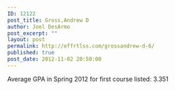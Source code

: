 ```yaml
---
ID: 12122
post_title: Gross,Andrew D
author: Joel DesArmo
post_excerpt: ""
layout: post
permalink: http://effrtlss.com/grossandrew-d-6/
published: true
post_date: 2012-11-02 20:50:00
---
```

<p>Average GPA in Spring 2012 for first course listed: 3.351</p>